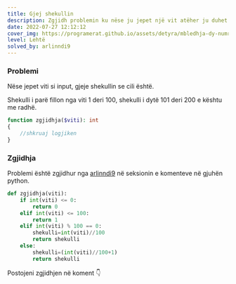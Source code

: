 ```yaml
---
title: Gjej shekullin
description: Zgjidh problemin ku nëse ju jepet një vit atëher ju duhet ta gjeni se cili shekull është.
date: 2022-07-27 12:12:12
cover_img: https://programerat.github.io/assets/detyra/mbledhja-dy-numrave.png
level: Lehtë
solved_by: arlinndi9
---
```


### Problemi

Nëse jepet viti si input, gjeje shekullin se cili është.    

Shekulli i parë fillon nga viti 1 deri 100, shekulli i dytë 101 deri 200 e kështu me radhë.    

```php
function zgjidhja($viti): int
{
    //shkruaj logjiken
}
```

        
### Zgjidhja

Problemi është zgjidhur nga [arlinndi9](https://github.com/arlinndi9) në seksionin e komenteve në gjuhën python.

```python
def zgjidhja(viti):
    if int(viti) <= 0:
        return 0
    elif int(viti) <= 100:
        return 1
    elif int(viti) % 100 == 0:
        shekulli=int(viti)//100
        return shekulli
    else:
        shekulli=(int(viti)//100+1)
        return shekulli

```

      
Postojeni zgjidhjen në koment 👇